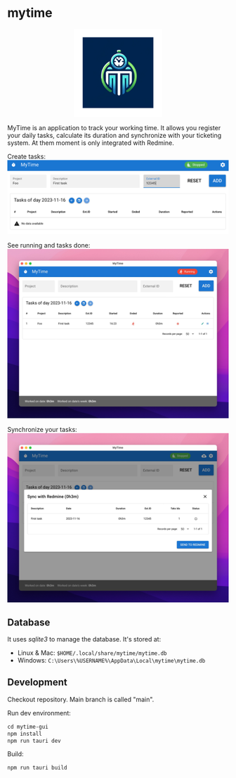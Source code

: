 # mytime

<div align="center">
  <img src="./app-icon.png" width="200">
</div>

MyTime is an application to track your working time. It allows you register your daily tasks, calculate its duration
and synchronize with your ticketing system. At them moment is only integrated with Redmine.

Create tasks:
![Screenshot 1](./captures/cap1.png)

See running and tasks done:
![Screenshot 2](./captures/cap2.jpeg)

Synchronize your tasks:
![Screenshot 3](./captures/cap3.jpeg)

## Database

It uses *sqlite3* to manage the database. It's stored at:

* Linux & Mac: `$HOME/.local/share/mytime/mytime.db`
* Windows: `C:\Users\%USERNAME%\AppData\Local\mytime\mytime.db`

## Development

Checkout repository. Main branch is called "main".

Run dev environment:

```
cd mytime-gui
npm install
npm run tauri dev
```

Build:

```
npm run tauri build
```
